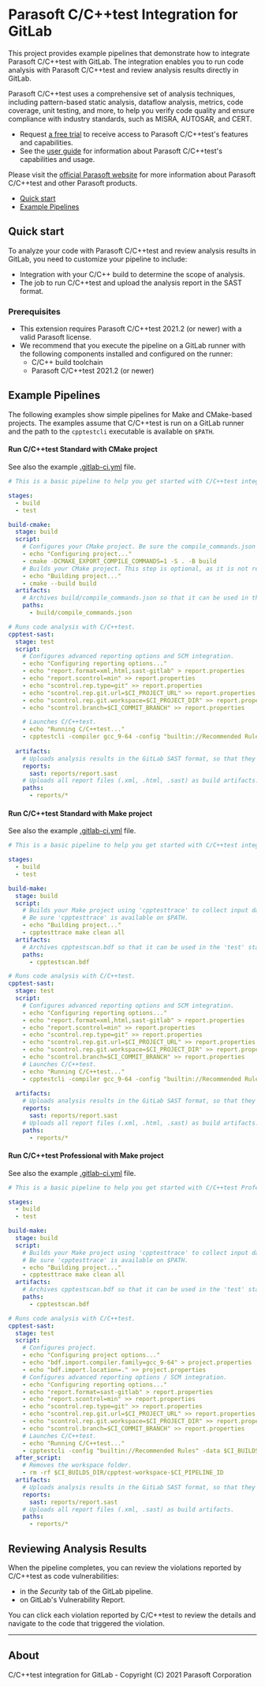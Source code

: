 # Parasoft C/C++test Integration for GitLab

This project provides example pipelines that demonstrate how to integrate Parasoft C/C++test with GitLab. The integration enables you to run code analysis with Parasoft C/C++test and review analysis results directly in GitLab.

Parasoft C/C++test uses a comprehensive set of analysis techniques, including pattern-based static analysis, dataflow analysis, metrics, code coverage, unit testing, and more, to help you verify code quality and ensure compliance with industry standards, such as MISRA, AUTOSAR, and CERT.
 - Request [a free trial](https://www.parasoft.com/products/parasoft-c-ctest/try/) to receive access to Parasoft C/C++test's features and capabilities.
 - See the [user guide](https://docs.parasoft.com/display/CPPTEST20212) for information about Parasoft C/C++test's capabilities and usage.

Please visit the [official Parasoft website](http://www.parasoft.com) for more information about Parasoft C/C++test and other Parasoft products.

- [Quick start](#quick-start)
- [Example Pipelines](#example-pipelines)

## Quick start

To analyze your code with Parasoft C/C++test and review analysis results in GitLab, you need to customize your pipeline to include:
 - Integration with your C/C++ build to determine the scope of analysis. 
 - The job to run C/C++test and upload the analysis report in the SAST format.

### Prerequisites

* This extension requires Parasoft C/C++test 2021.2 (or newer) with a valid Parasoft license.
* We recommend that you execute the pipeline on a GitLab runner with the following components installed and configured on the runner:
   - C/C++ build toolchain
   - Parasoft C/C++test 2021.2 (or newer)

## Example Pipelines
The following examples show simple pipelines for Make and CMake-based projects. The examples assume that C/C++test is run on a GitLab runner and the path to the `cpptestcli` executable is available on `$PATH`.

#### Run C/C++test Standard with CMake project
See also the example [.gitlab-ci.yml](https://gitlab.com/parasoft/cpptest-gitlab/-/blob/master/pipelines/cpptest-standard-cmake/.gitlab-ci.yml) file.

```yaml
# This is a basic pipeline to help you get started with C/C++test integration to analyze a CMake-based project.

stages:
  - build         
  - test

build-cmake:
  stage: build
  script:
    # Configures your CMake project. Be sure the compile_commands.json file is created.
    - echo "Configuring project..."
    - cmake -DCMAKE_EXPORT_COMPILE_COMMANDS=1 -S . -B build
    # Builds your CMake project. This step is optional, as it is not required for code analysis.
    - echo "Building project..."
    - cmake --build build
  artifacts: 
    # Archives build/compile_commands.json so that it can be used in the 'test' stage.
    paths: 
      - build/compile_commands.json

# Runs code analysis with C/C++test.
cpptest-sast:
  stage: test
  script:
    # Configures advanced reporting options and SCM integration.
    - echo "Configuring reporting options..."    
    - echo "report.format=xml,html,sast-gitlab" > report.properties
    - echo "report.scontrol=min" >> report.properties
    - echo "scontrol.rep.type=git" >> report.properties
    - echo "scontrol.rep.git.url=$CI_PROJECT_URL" >> report.properties
    - echo "scontrol.rep.git.workspace=$CI_PROJECT_DIR" >> report.properties
    - echo "scontrol.branch=$CI_COMMIT_BRANCH" >> report.properties

    # Launches C/C++test.
    - echo "Running C/C++test..."
    - cpptestcli -compiler gcc_9-64 -config "builtin://Recommended Rules" -input build/compile_commands.json -module . -settings report.properties
  
  artifacts:
    # Uploads analysis results in the GitLab SAST format, so that they are displayed in GitLab.
    reports:
      sast: reports/report.sast
    # Uploads all report files (.xml, .html, .sast) as build artifacts.
    paths:
      - reports/*
```

#### Run C/C++test Standard with Make project
See also the example [.gitlab-ci.yml](https://gitlab.com/parasoft/cpptest-gitlab/-/blob/master/pipelines/cpptest-standard-make/.gitlab-ci.yml) file.

```yaml
# This is a basic pipeline to help you get started with C/C++test integration to analyze a Make-based project.

stages:
  - build         
  - test

build-make:
  stage: build
  script:
    # Builds your Make project using 'cpptesttrace' to collect input data for code analysis.
    # Be sure 'cpptesttrace' is available on $PATH.
    - echo "Building project..."
    - cpptesttrace make clean all
  artifacts: 
    # Archives cpptestscan.bdf so that it can be used in the 'test' stage.
    paths: 
      - cpptestscan.bdf

# Runs code analysis with C/C++test.
cpptest-sast:
  stage: test
  script:
    # Configures advanced reporting options and SCM integration.
    - echo "Configuring reporting options..."    
    - echo "report.format=xml,html,sast-gitlab" > report.properties
    - echo "report.scontrol=min" >> report.properties
    - echo "scontrol.rep.type=git" >> report.properties
    - echo "scontrol.rep.git.url=$CI_PROJECT_URL" >> report.properties
    - echo "scontrol.rep.git.workspace=$CI_PROJECT_DIR" >> report.properties
    - echo "scontrol.branch=$CI_COMMIT_BRANCH" >> report.properties
    # Launches C/C++test.
    - echo "Running C/C++test..."
    - cpptestcli -compiler gcc_9-64 -config "builtin://Recommended Rules" -input cpptestscan.bdf -module . -settings report.properties
  
  artifacts:
    # Uploads analysis results in the GitLab SAST format, so that they are displayed in GitLab.
    reports:
      sast: reports/report.sast
    # Uploads all report files (.xml, .html, .sast) as build artifacts.
    paths:
      - reports/*
```

#### Run C/C++test Professional with Make project
See also the example [.gitlab-ci.yml](https://gitlab.com/parasoft/cpptest-gitlab/-/blob/master/pipelines/cpptest-professional-make/.gitlab-ci.yml) file.

```yaml
# This is a basic pipeline to help you get started with C/C++test Professional integration to analyze a Make-based project.

stages:
  - build         
  - test

build-make:
  stage: build
  script:
    # Builds your Make project using 'cpptesttrace' to collect input data for code analysis.
    # Be sure 'cpptesttrace' is available on $PATH.
    - echo "Building project..."
    - cpptesttrace make clean all
  artifacts: 
    # Archives cpptestscan.bdf so that it can be used in the 'test' stage.
    paths: 
      - cpptestscan.bdf

# Runs code analysis with C/C++test.
cpptest-sast:
  stage: test
  script:
    # Configures project.
    - echo "Configuring project options..."    
    - echo "bdf.import.compiler.family=gcc_9-64" > project.properties
    - echo "bdf.import.location=." >> project.properties
    # Configures advanced reporting options / SCM integration.
    - echo "Configuring reporting options..."    
    - echo "report.format=sast-gitlab" > report.properties
    - echo "report.scontrol=min" >> report.properties
    - echo "scontrol.rep.type=git" >> report.properties
    - echo "scontrol.rep.git.url=$CI_PROJECT_URL" >> report.properties
    - echo "scontrol.rep.git.workspace=$CI_PROJECT_DIR" >> report.properties
    - echo "scontrol.branch=$CI_COMMIT_BRANCH" >> report.properties
    # Launches C/C++test.
    - echo "Running C/C++test..."
    - cpptestcli -config "builtin://Recommended Rules" -data $CI_BUILDS_DIR/cpptest-workspace-$CI_PIPELINE_ID -bdf cpptestscan.bdf -report reports -localsettings project.properties -localsettings report.properties
  after_script:
    # Removes the workspace folder.
    - rm -rf $CI_BUILDS_DIR/cpptest-workspace-$CI_PIPELINE_ID
  artifacts:
    # Uploads analysis results in the GitLab SAST format, so that they are displayed in GitLab.
    reports:
      sast: reports/report.sast
    # Uploads all report files (.xml, .sast) as build artifacts.
    paths:
      - reports/*
```

## Reviewing Analysis Results
When the pipeline completes, you can review the violations reported by C/C++test as code vulnerabilities:
* in the *Security* tab of the GitLab pipeline.
* on GitLab's Vulnerability Report.

You can click each violation reported by C/C++test to review the details and navigate to the code that triggered the violation.

---
## About
C/C++test integration for GitLab - Copyright (C) 2021 Parasoft Corporation
